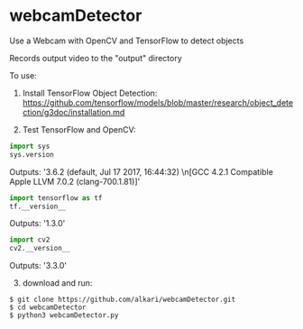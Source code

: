 webcamDetector
==============

Use a Webcam with OpenCV and TensorFlow to detect objects

Records output video to the "output" directory

To use:

1. Install TensorFlow Object Detection: https://github.com/tensorflow/models/blob/master/research/object_detection/g3doc/installation.md


2. Test TensorFlow and OpenCV:

```python
import sys
sys.version
```
Outputs: '3.6.2 (default, Jul 17 2017, 16:44:32) \n[GCC 4.2.1 Compatible Apple LLVM 7.0.2 (clang-700.1.81)]'
    
 ```python
import tensorflow as tf
tf.__version__
```
Outputs: '1.3.0'

```python
import cv2
cv2.__version__
```
Outputs: '3.3.0'


3. download and run:

```
$ git clone https://github.com/alkari/webcamDetector.git
$ cd webcamDetector
$ python3 webcamDetector.py
```